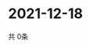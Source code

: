 # 2021-12-18
  共 0条

  <!-- BEGIN -->
  <!-- 最后更新时间Sat Dec 18 2021 00:19:12 GMT+0000 (Coordinated Universal Time) -->
  
  <!-- END -->
  
  